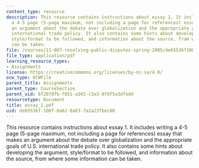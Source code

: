 ```yaml
---
content_type: resource
description: This resource contains instructions about essay 1. It includes writing
  a 4-5 page (5-page maximum, not including a page for references) essay that makes
  an argument about the debate over globalization and the appropriate goals of U.S.
  international trade policy. It also contains some hints about developing the argument,
  style/format to be followed, and information about the source, from where some information
  can be taken.
file: /courses/11-007-resolving-public-disputes-spring-2005/de65536f100f0a628a637a2a22fbec80_essay_1.pdf
file_type: application/pdf
learning_resource_types:
- Assignments
license: https://creativecommons.org/licenses/by-nc-sa/4.0/
ocw_type: OCWFile
parent_title: Assignments
parent_type: CourseSection
parent_uid: 6f2070fb-f851-a302-c3a3-0fdf5a3dfedd
resourcetype: Document
title: essay_1.pdf
uid: de65536f-100f-0a62-8a63-7a2a22fbec80
---
```

This resource contains instructions about essay 1. It includes writing a 4-5 page (5-page maximum, not including a page for references) essay that makes an argument about the debate over globalization and the appropriate goals of U.S. international trade policy. It also contains some hints about developing the argument, style/format to be followed, and information about the source, from where some information can be taken.